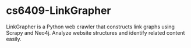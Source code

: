 # cs6409-LinkGrapher
LinkGrapher is a Python web crawler that constructs link graphs using Scrapy and Neo4j. Analyze website structures and identify related content easily.
